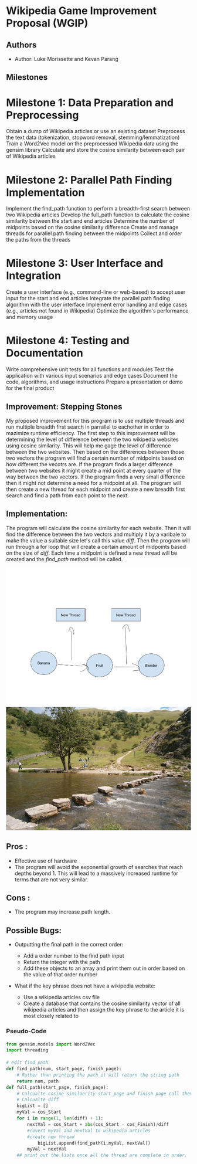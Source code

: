 # Wikipedia Game Improvement Proposal (WGIP)

## Authors
- Author: Luke Morissette and Kevan Parang

## Milestones
# Milestone 1: Data Preparation and Preprocessing
Obtain a dump of Wikipedia articles or use an existing dataset
Preprocess the text data (tokenization, stopword removal, stemming/lemmatization)
Train a Word2Vec model on the preprocessed Wikipedia data using the gensim library
Calculate and store the cosine similarity between each pair of Wikipedia articles
# Milestone 2: Parallel Path Finding Implementation 
Implement the find_path function to perform a breadth-first search between two Wikipedia articles
Develop the full_path function to calculate the cosine similarity between the start and end articles
Determine the number of midpoints based on the cosine similarity difference
Create and manage threads for parallel path finding between the midpoints
Collect and order the paths from the threads

# Milestone 3: User Interface and Integration 
Create a user interface (e.g., command-line or web-based) to accept user input for the start and end articles
Integrate the parallel path finding algorithm with the user interface
Implement error handling and edge cases (e.g., articles not found in Wikipedia)
Optimize the algorithm's performance and memory usage

# Milestone 4: Testing and Documentation 
Write comprehensive unit tests for all functions and modules
Test the application with various input scenarios and edge cases
Document the code, algorithms, and usage instructions
Prepare a presentation or demo for the final product


## Improvement: Stepping Stones

My proposed improvement for this program is to use multiple threads and run multiple breadth first search in parrallel to eachother in order to mazimize runtime efficiency. The first step to this improvement will be determining the level of difference between the two wikipedia websites using cosine similarity. This will help me gage the level of difference between the two websites. Then based on the differences between those two vectors the program will find a certain number of midpoints based on how different the vecotrs are. If the program finds a larger difference between two websites it might create a mid point at every quarter of the way between the two vectors. If the program finds a very small difference then it might not determine a need for a midpoint at all. The program will then create a new thread for each midpoint and create a new breadth first search and find a path from each point to the next.

## Implementation:
The program will calculate the cosine similarity for each website. Then it will find the difference between the two vectors and multiply it by a varibale to make the value a suitable size let's call this value _diff_. Then the program will run through a for loop that will create a certain amount of midpoints based on the size of _diff_. Each time a midpoint is defined a new thread will be created and the _find_path_ method will be called.

![Silly Drawing](./Silly_Drawing.jpg)
![Stepping Stones](./Stepping_Stones.jpg)

## Pros :

* Effective use of hardware
* The program will avoid the exponential growth of searches that reach depths beyond 1. This will lead to a massively increased runtime for terms that are not very similar.

## Cons :

* The program may increase path length.

## Possible Bugs:

* Outputting the final path in the correct order:
    * Add a order number to the find path input
    * Return the integer with the path
    * Add these objects to an array and print them out in order based on the value of that order number

* What if the key phrase does not have a wikipedia website:
    * Use a wikipedia articles csv file
    * Create a database that contains the cosine similarity vector of all wikipedia articles and then assign the key phrase to the article it is most closely related to



### Pseudo-Code

```python
from gensim.models import Word2Vec
import threading

# edit find path
def find_path(num, start_page, finish_page):
    # Rather than printing the path it will return the string path
    return num, path
def full_path(start_page, finish_page):
    # Calcualte cosine similaerity start_page and finish page call them cos_Start and cos_Finish
    # Calcualte diff
    bigList = []
    myVal = cos_Start
    for i in range(1, len(diff) + 1):
        nextVal = cos_Start + abs(cos_Start - cos_Finish)/diff
        #covert myVal and nextVal to wikipedia articles
        #create new thread
            bigList.append(find_path(i,myVal, nextVal))
        myVal = nextVal
    ## print out the lists once all the thread are complete in order.
```
